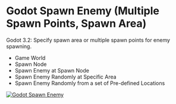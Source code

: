 # Godot Spawn Enemy (Multiple Spawn Points, Spawn Area)

Godot 3.2: Specify spawn area or multiple spawn points for enemy spawning.

- Game World
- Spawn Node
- Spawn Enemy at Spawn Node
- Spawn Enemy Randomly at Specific Area
- Spawn Enemy Randomly from a set of Pre-defined Locations

[![Godot Spawn Enemy](http://img.youtube.com/vi/33odP1o2N2Q/0.jpg)](http://www.youtube.com/watch?v=33odP1o2N2Q)